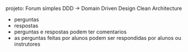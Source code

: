 projeto: Forum simples
DDD -> Domain Driven Design
Clean Architecture

- perguntas
- respostas
- perguntas e respostas podem ter comentarios
- as perguntas feitas por alunos podem ser respondidas por alunos ou instrutores